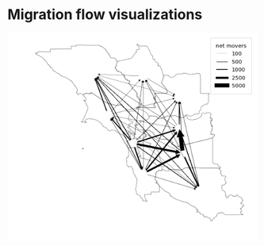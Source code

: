 # Migration flow visualizations

![SF Bay Area county-to-county net migration (2012-2016)](/images/sfbay_net_migration.png)


